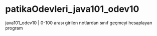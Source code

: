 # patikaOdevleri_java101_odev10
java101_odev10 | 0-100 arası girilen notlardan sınıf geçmeyi hesaplayan program

